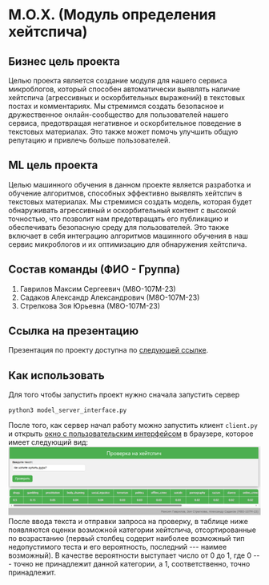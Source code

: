# М.О.Х. (Модуль определения хейтспича)

## Бизнес цель проекта
Целью проекта является создание модуля для нашего сервиса микроблогов, который способен автоматически выявлять наличие хейтспича (агрессивных и оскорбительных выражений) в текстовых постах и комментариях. Мы стремимся создать безопасное и дружественное онлайн-сообщество для пользователей нашего сервиса, предотвращая негативное и оскорбительное поведение в текстовых материалах. Это также может помочь улучшить общую репутацию и привлечь больше пользователей.

## ML цель проекта
Целью машинного обучения в данном проекте является разработка и обучение алгоритмов, способных эффективно выявлять хейтспич в текстовых материалах. Мы стремимся создать модель, которая будет обнаруживать агрессивный и оскорбительный контент с высокой точностью, что позволит нам предотвращать его публикацию и обеспечивать безопасную среду для пользователей. Это также включает в себя интеграцию алгоритмов машинного обучения в наш сервис микроблогов и их оптимизацию для обнаружения хейтспича.

## Состав команды (ФИО - Группа)
1. Гаврилов Максим Сергеевич (М8О-107М-23)
2. Садаков Александр Александрович (М8О-107М-23)
3. Стрелкова Зоя Юрьевна (М8О-107М-23)

## Ссылка на презентацию
Презентация по проекту доступна по [следующей ссылке](https://docs.google.com/presentation/d/1_NYJ3IGn3xxl0ZJFTGIwafujbZWyJQ81SgXYLgF6riY/edit#slide=id.g1ed78a0aa36_0_72).

## Как использовать
Для того чтобы запустить проект нужно сначала запустить сервер
```
python3 model_server_interface.py
```
После того, как сервер начал работу можно запустить клиент `client.py` и открыть [окно с пользовательским интерфейсом](http://localhost:8086/main/) в браузере, которое имеет следующий вид:
![Страница для проверки текста](templates/images/example.png)
После ввода текста и отправки запроса на проверку, в таблице ниже появляются оценки возможной категории хейтспича, отсортированные по возрастанию (первый столбец содерит наиболее возможный тип недопустимого теста и его вероятность, последний --- наимее возможный). В качестве вероятности выступает число от 0 до 1, где 0 --- точно не принадлежит данной категории, а 1, соответственно, точно принадлежит.
